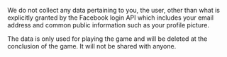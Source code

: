 We do not collect any data pertaining to you, the user, other than what is explicitly granted by the Facebook login API which includes your email address and common public information such as your profile picture.

The data is only used for playing the game and will be deleted at the conclusion of the game. It will not be shared with anyone.
